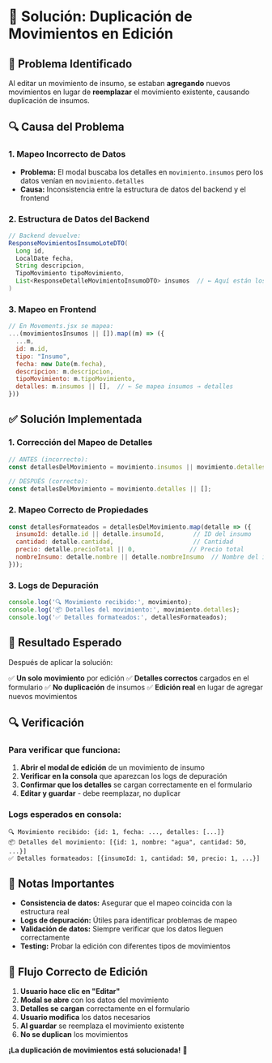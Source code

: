 # 🔧 Solución: Duplicación de Movimientos en Edición

## 🐛 Problema Identificado

Al editar un movimiento de insumo, se estaban **agregando** nuevos movimientos en lugar de **reemplazar** el movimiento existente, causando duplicación de insumos.

## 🔍 Causa del Problema

### 1. **Mapeo Incorrecto de Datos**
- **Problema:** El modal buscaba los detalles en `movimiento.insumos` pero los datos venían en `movimiento.detalles`
- **Causa:** Inconsistencia entre la estructura de datos del backend y el frontend

### 2. **Estructura de Datos del Backend**
```java
// Backend devuelve:
ResponseMovimientosInsumoLoteDTO(
  Long id, 
  LocalDate fecha, 
  String descripcion, 
  TipoMovimiento tipoMovimiento, 
  List<ResponseDetalleMovimientoInsumoDTO> insumos  // ← Aquí están los detalles
)
```

### 3. **Mapeo en Frontend**
```javascript
// En Movements.jsx se mapea:
...(movimientosInsumos || []).map((m) => ({
  ...m,
  id: m.id,
  tipo: "Insumo",
  fecha: new Date(m.fecha),
  descripcion: m.descripcion,
  tipoMovimiento: m.tipoMovimiento,
  detalles: m.insumos || [],  // ← Se mapea insumos → detalles
}))
```

## ✅ Solución Implementada

### 1. **Corrección del Mapeo de Detalles**
```javascript
// ANTES (incorrecto):
const detallesDelMovimiento = movimiento.insumos || movimiento.detalles || [];

// DESPUÉS (correcto):
const detallesDelMovimiento = movimiento.detalles || [];
```

### 2. **Mapeo Correcto de Propiedades**
```javascript
const detallesFormateados = detallesDelMovimiento.map(detalle => ({
  insumoId: detalle.id || detalle.insumoId,        // ID del insumo
  cantidad: detalle.cantidad,                      // Cantidad
  precio: detalle.precioTotal || 0,               // Precio total
  nombreInsumo: detalle.nombre || detalle.nombreInsumo  // Nombre del insumo
}));
```

### 3. **Logs de Depuración**
```javascript
console.log('🔍 Movimiento recibido:', movimiento);
console.log('📦 Detalles del movimiento:', movimiento.detalles);
console.log('✅ Detalles formateados:', detallesFormateados);
```

## 🎯 Resultado Esperado

Después de aplicar la solución:

✅ **Un solo movimiento** por edición
✅ **Detalles correctos** cargados en el formulario
✅ **No duplicación** de insumos
✅ **Edición real** en lugar de agregar nuevos movimientos

## 🔍 Verificación

### Para verificar que funciona:
1. **Abrir el modal de edición** de un movimiento de insumo
2. **Verificar en la consola** que aparezcan los logs de depuración
3. **Confirmar que los detalles** se cargan correctamente en el formulario
4. **Editar y guardar** - debe reemplazar, no duplicar

### Logs esperados en consola:
```
🔍 Movimiento recibido: {id: 1, fecha: ..., detalles: [...]}
📦 Detalles del movimiento: [{id: 1, nombre: "agua", cantidad: 50, ...}]
✅ Detalles formateados: [{insumoId: 1, cantidad: 50, precio: 1, ...}]
```

## 📝 Notas Importantes

- **Consistencia de datos:** Asegurar que el mapeo coincida con la estructura real
- **Logs de depuración:** Útiles para identificar problemas de mapeo
- **Validación de datos:** Siempre verificar que los datos lleguen correctamente
- **Testing:** Probar la edición con diferentes tipos de movimientos

## 🚀 Flujo Correcto de Edición

1. **Usuario hace clic en "Editar"**
2. **Modal se abre** con los datos del movimiento
3. **Detalles se cargan** correctamente en el formulario
4. **Usuario modifica** los datos necesarios
5. **Al guardar** se reemplaza el movimiento existente
6. **No se duplican** los movimientos

**¡La duplicación de movimientos está solucionada!** 🎉
